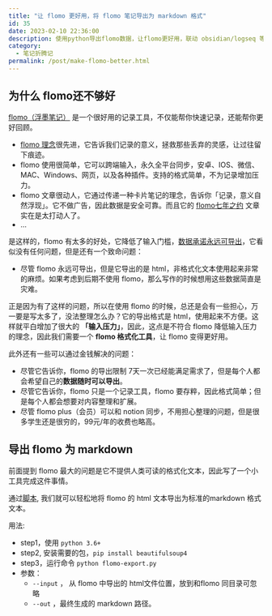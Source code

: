```yaml
---
title: "让 flomo 更好用，将 flomo 笔记导出为 markdown 格式"
id: 35
date: 2023-02-10 22:36:00
description: 使用python导出flomo数据，让flomo更好用，联动 obsidian/logseq 等本地 markdown 知识管理工具
category: 
  - 笔记折腾记
permalink: /post/make-flomo-better.html
---
```


## 为什么 flomo还不够好
[flomo（浮墨笔记）](https://flomoapp.com/) 是一个很好用的记录工具，不仅能帮你快速记录，还能帮你更好回顾。
- [flomo 理念](https://mp.weixin.qq.com/s?__biz=MzI0MDA3MjQ2Mg==&mid=2247483825&idx=1&sn=bcd8738020aa3ab7df46dc21512c78d9&chksm=e92123d0de56aac6256620e606e75ba68a5ff3468f39ec3c5e396f37a4367a3d187a404a8585&scene=21#wechat_redirect)很先进，它告诉我们记录的意义，拯救那些丢弃的灵感，让过往留下痕迹。
- flomo 使用很简单，它可以跨端输入，永久全平台同步，安卓、IOS、微信、MAC、Windows、网页，以及各种插件。支持的格式简单，不为记录增加压力。
- flomo 文章很动人，它通过传递一种卡片笔记的理念，告诉你「记录，意义自然浮现」。它不做广告，因此数据是安全可靠。而且它的 [flomo七年之约](https://mp.weixin.qq.com/s?__biz=MzI0MDA3MjQ2Mg==&mid=2247484695&idx=1&sn=4d684ce42099c3fd4708be72c8cc37e5&chksm=e9212776de56ae60b852d0e8e39cbae81863504bb8324d42e714d1905a2cc965b0a798854770&scene=21#wechat_redirect) 文章实在是太打动人了。
- ...

是这样的，flomo 有太多的好处，它降低了输入门槛，[数据承诺永远可导出](https://help.flomoapp.com/basic/storage.html)，它看似没有任何问题，但是还有一个致命问题：
 - 尽管 flomo 永远可导出，但是它导出的是 html，非格式化文本使用起来非常的麻烦。如果考虑到后期不使用 flomo，那么写作的时候想用这些数据简直是灾难。

正是因为有了这样的问题，所以在使用 flomo 的时候，总还是会有一些担心，万一要是写太多了，没法整理怎么办？它的导出格式是 html，使用起来不方便。这样就平白增加了很大的 **「输入压力」**，因此，这点是不符合 flomo 降低输入压力的理念，因此我们需要一个 **flomo 格式化工具**，让 flomo 变得更好用。

此外还有一些可以通过金钱解决的问题：
- 尽管它告诉你，flomo 的导出限制 7天一次已经能满足需求了，但是每个人都会希望自己的**数据随时可以导出**。
- 尽管它告诉你，flomo 只是一个记录工具，flomo 要存粹，因此格式简单；但是每个人都会想要对内容整理和扩展。
- 尽管 flomo plus（会员）可以和 notion 同步，不用担心整理的问题，但是很多学生还是很穷的，99元/年的收费也略高。

## 导出 flomo 为 markdown
前面提到 flomo 最大的问题是它不提供人类可读的格式化文本，因此写了一个小工具完成这件事情。


通过[脚本](https://github.com/bbruceyuan/data-export/blob/master/flomo-export.py), 我们就可以轻松地将 flomo 的 html 文本导出为标准的markdown 格式文本。

用法:
- step1，使用 `python 3.6+`
- step2, 安装需要的包，`pip install beautifulsoup4` 
- step3，运行命令  `python flomo-export.py`
- 参数：
	- `--input` ， 从 flomo 中导出的 html文件位置，放到和flomo 同目录可忽略
	- `--out` ，最终生成的 markdown 路径。
